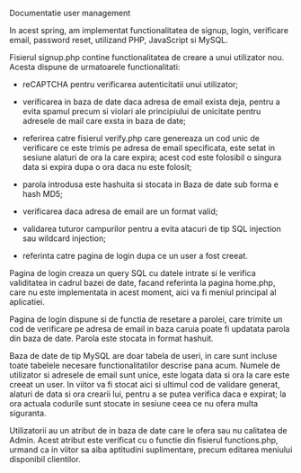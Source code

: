 Documentatie user management

In acest spring, am implementat functionalitatea de signup, login, verificare email, password reset, utilizand PHP, JavaScript 
si MySQL.

Fisierul signup.php contine functionalitatea de creare a unui utilizator nou. Acesta dispune de urmatoarele functionalitati:

- reCAPTCHA pentru verificarea autenticitatii unui utilizator;

- verificarea in baza de date daca adresa de email exista deja, pentru a evita spamul precum si violari ale principiului de unicitate pentru adresele de mail care exsta in baza de date;

- referirea catre fisierul verify.php care genereaza un cod unic de verificare ce este trimis pe adresa de email specificata, este setat in sesiune alaturi de ora la care expira; acest cod este folosibil o singura data si expira dupa o ora daca nu este folosit;

- parola introdusa este hashuita si stocata in Baza de date sub forma e hash MD5;

- verificarea daca adresa de email are un format valid;

- validarea tuturor campurilor pentru a evita atacuri de tip SQL injection sau wildcard injection;

- referinta catre pagina de login dupa ce un user a fost creeat.


Pagina de login creaza un query SQL cu datele intrate si le verifica validitatea in cadrul bazei de date, facand referinta la pagina home.php, care nu este implementata in acest moment, aici va fi meniul principal al aplicatiei.

Pagina de login dispune si de functia de resetare a parolei, care trimite un cod de verificare pe adresa de email in baza caruia poate fi updatata parola din baza de date. Parola este stocata in format hashuit.

Baza de date de tip MySQL are doar tabela de useri, in care sunt incluse toate tabelele necesare functionalitatilor descrise pana acum.
Numele de utilizator si adresele de email sunt unice, este logata data si ora la care este creeat un user. In viitor va fi stocat aici si ultimul cod de validare generat, alaturi de data si ora crearii lui, pentru a se putea verifica daca e expirat; la ora actuala codurile sunt stocate in sesiune ceea ce nu ofera multa siguranta.

Utilizatorii au un atribut de in baza de date care le ofera sau nu calitatea de Admin. Acest atribut este verificat cu o functie din fisierul functions.php, urmand ca in viitor sa aiba aptitudini suplimentare, precum editarea meniului disponibil clientilor.
